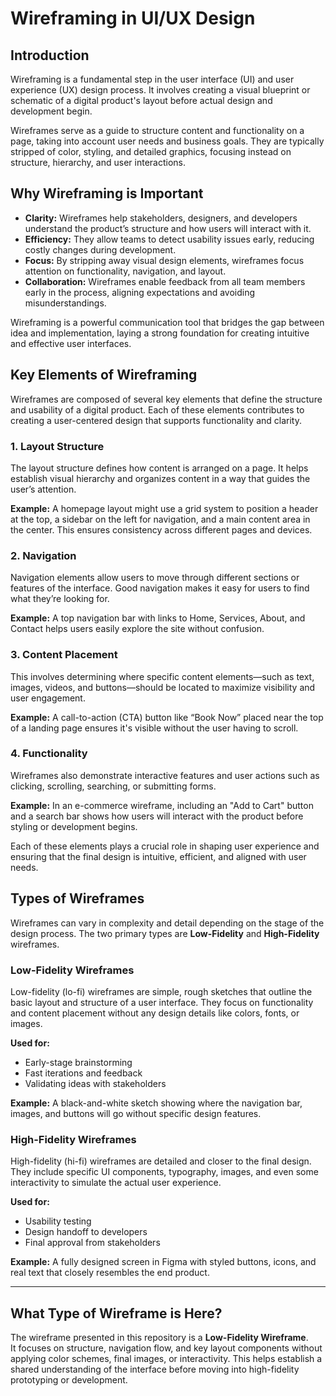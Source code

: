 # Wireframing in UI/UX Design

## Introduction

Wireframing is a fundamental step in the user interface (UI) and user experience (UX) design process. It involves creating a visual blueprint or schematic of a digital product's layout before actual design and development begin.

Wireframes serve as a guide to structure content and functionality on a page, taking into account user needs and business goals. They are typically stripped of color, styling, and detailed graphics, focusing instead on structure, hierarchy, and user interactions.

## Why Wireframing is Important

- **Clarity:** Wireframes help stakeholders, designers, and developers understand the product’s structure and how users will interact with it.
- **Efficiency:** They allow teams to detect usability issues early, reducing costly changes during development.
- **Focus:** By stripping away visual design elements, wireframes focus attention on functionality, navigation, and layout.
- **Collaboration:** Wireframes enable feedback from all team members early in the process, aligning expectations and avoiding misunderstandings.

Wireframing is a powerful communication tool that bridges the gap between idea and implementation, laying a strong foundation for creating intuitive and effective user interfaces.

## Key Elements of Wireframing

Wireframes are composed of several key elements that define the structure and usability of a digital product. Each of these elements contributes to creating a user-centered design that supports functionality and clarity.

### 1. Layout Structure

The layout structure defines how content is arranged on a page. It helps establish visual hierarchy and organizes content in a way that guides the user’s attention.

**Example:** A homepage layout might use a grid system to position a header at the top, a sidebar on the left for navigation, and a main content area in the center. This ensures consistency across different pages and devices.

### 2. Navigation

Navigation elements allow users to move through different sections or features of the interface. Good navigation makes it easy for users to find what they’re looking for.

**Example:** A top navigation bar with links to Home, Services, About, and Contact helps users easily explore the site without confusion.

### 3. Content Placement

This involves determining where specific content elements—such as text, images, videos, and buttons—should be located to maximize visibility and user engagement.

**Example:** A call-to-action (CTA) button like “Book Now” placed near the top of a landing page ensures it's visible without the user having to scroll.

### 4. Functionality

Wireframes also demonstrate interactive features and user actions such as clicking, scrolling, searching, or submitting forms.

**Example:** In an e-commerce wireframe, including an "Add to Cart" button and a search bar shows how users will interact with the product before styling or development begins.

Each of these elements plays a crucial role in shaping user experience and ensuring that the final design is intuitive, efficient, and aligned with user needs.

## Types of Wireframes

Wireframes can vary in complexity and detail depending on the stage of the design process. The two primary types are **Low-Fidelity** and **High-Fidelity** wireframes.

### Low-Fidelity Wireframes

Low-fidelity (lo-fi) wireframes are simple, rough sketches that outline the basic layout and structure of a user interface. They focus on functionality and content placement without any design details like colors, fonts, or images.

**Used for:**
- Early-stage brainstorming
- Fast iterations and feedback
- Validating ideas with stakeholders

**Example:** A black-and-white sketch showing where the navigation bar, images, and buttons will go without specific design features.

### High-Fidelity Wireframes

High-fidelity (hi-fi) wireframes are detailed and closer to the final design. They include specific UI components, typography, images, and even some interactivity to simulate the actual user experience.

**Used for:**
- Usability testing
- Design handoff to developers
- Final approval from stakeholders

**Example:** A fully designed screen in Figma with styled buttons, icons, and real text that closely resembles the end product.

---

## What Type of Wireframe is Here?

The wireframe presented in this repository is a **Low-Fidelity Wireframe**.  
It focuses on structure, navigation flow, and key layout components without applying color schemes, final images, or interactivity. This helps establish a shared understanding of the interface before moving into high-fidelity prototyping or development.
